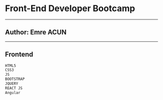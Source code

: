 # Front-End Developer Bootcamp
---------
## Author: Emre ACUN
---------
## Frontend
```sh
HTML5
CSS3
JS
BOOTSTRAP
JQUERY
REACT JS
Angular
```
